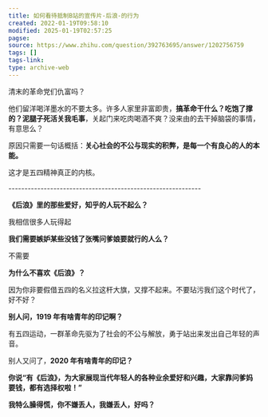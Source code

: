 ```yaml
---
title: 如何看待抵制B站的宣传片-后浪-的行为
created: 2022-01-19T09:58:10
modified: 2025-01-19T02:57:25
pagse: 
source: https://www.zhihu.com/question/392763695/answer/1202756759
tags: []
tags-link: 
type: archive-web
---
```


清末的革命党们仇富吗？

他们留洋喝洋墨水的不要太多。许多人家里非富即贵，**搞革命干什么？吃饱了撑的？泥腿子死活关我毛事**，关起门来吃肉喝酒不爽？没来由的去干掉脑袋的事情，有意思么？

原因只需要一句话概括：**关心社会的不公与现实的积弊，是每一个有良心的人的本能。**

这才是五四精神真正的内核。

\------------------------------------------------------------

**《后浪》里的那些爱好，知乎的人玩不起么？**

我相信很多人玩得起

**我们需要嫉妒某些没钱了张嘴问爹娘要就行的人么？**

不需要

**为什么不喜欢《后浪》？**

因为你非要假借五四的名义拉这杆大旗，又撑不起来。不要玷污我们这个时代了，好不好？

**别人问，1919 年有啥青年的印记啊？**

有五四运动，一群革命先驱为了社会的不公与解放，勇于站出来发出自己年轻的声音。

别人又问了，**2020 年有啥青年的印记？**

**你说“有《后浪》，为大家展现当代年轻人的各种业余爱好和兴趣，大家靠问爹妈要钱，都有选择权啦！”**

**我特么臊得慌，你不嫌丢人，我嫌丢人，好吗？**
